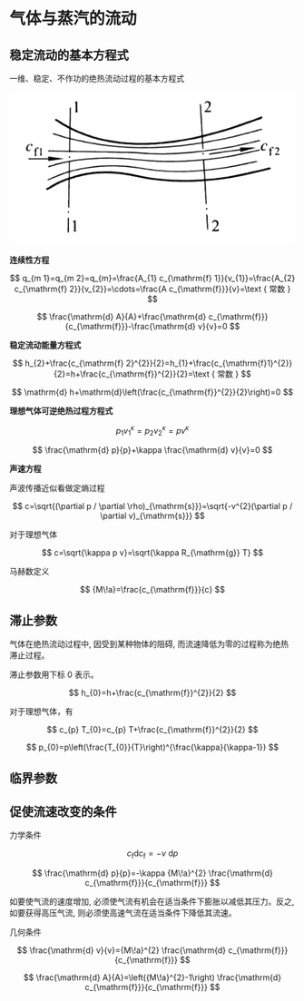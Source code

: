 # 气体与蒸汽的流动

## 稳定流动的基本方程式

一维、稳定、不作功的绝热流动过程的基本方程式

![](PasteImage/2023-06-05-09-04-41.png)

**连续性方程**

$$
q_{m 1}=q_{m 2}=q_{m}=\frac{A_{1} c_{\mathrm{f} 1}}{v_{1}}=\frac{A_{2} c_{\mathrm{f} 2}}{v_{2}}=\cdots=\frac{A c_{\mathrm{f}}}{v}=\text { 常数 }
$$

$$
\frac{\mathrm{d} A}{A}+\frac{\mathrm{d} c_{\mathrm{f}}}{c_{\mathrm{f}}}-\frac{\mathrm{d} v}{v}=0
$$

**稳定流动能量方程式**

$$
h_{2}+\frac{c_{\mathrm{f} 2}^{2}}{2}=h_{1}+\frac{c_{\mathrm{f}1}^{2}}{2}=h+\frac{c_{\mathrm{f}}^{2}}{2}=\text { 常数 }
$$

$$
\mathrm{d} h+\mathrm{d}\left(\frac{c_{\mathrm{f}}^{2}}{2}\right)=0
$$

**理想气体可逆绝热过程方程式**

$$
p_{1} v_{1}^{\kappa}=p_{2} v_{2}^{\kappa}=p v^{\kappa}
$$

$$
\frac{\mathrm{d} p}{p}+\kappa \frac{\mathrm{d} v}{v}=0
$$

**声速方程**

声波传播近似看做定熵过程

$$
c=\sqrt{(\partial p / \partial \rho)_{\mathrm{s}}}=\sqrt{-v^{2}(\partial p / \partial v)_{\mathrm{s}}}
$$

对于理想气体

$$
c=\sqrt{\kappa p v}=\sqrt{\kappa R_{\mathrm{g}} T}
$$

马赫数定义

$$
{M\!a}=\frac{c_{\mathrm{f}}}{c}
$$


## 滞止参数

气体在绝热流动过程中,  因受到某种物体的阻碍,  而流速降低为零的过程称为绝热滞止过程。

滞止参数用下标 0 表示。

$$
h_{0}=h+\frac{c_{\mathrm{f}}^{2}}{2}
$$

对于理想气体，有

$$
c_{p} T_{0}=c_{p} T+\frac{c_{\mathrm{f}}^{2}}{2}
$$

$$
p_{0}=p\left(\frac{T_{0}}{T}\right)^{\frac{\kappa}{\kappa-1}}
$$

## 临界参数



## 促使流速改变的条件

力学条件

$$
c_{\mathrm{f}} \mathrm{d} c_{\mathrm{f}}=-v \mathrm{~d} p
$$

$$
\frac{\mathrm{d} p}{p}=-\kappa {M\!a}^{2} \frac{\mathrm{d} c_{\mathrm{f}}}{c_{\mathrm{f}}}
$$

如要使气流的速度增加, 必须使气流有机会在适当条件下膨胀以减低其压力。反之, 如要获得高压气流, 则必须使高速气流在适当条件下降低其流速。


几何条件

$$
\frac{\mathrm{d} v}{v}={M\!a}^{2} \frac{\mathrm{d} c_{\mathrm{f}}}{c_{\mathrm{f}}}
$$

$$
\frac{\mathrm{d} A}{A}=\left({M\!a}^{2}-1\right) \frac{\mathrm{d} c_{\mathrm{f}}}{c_{\mathrm{f}}}
$$

